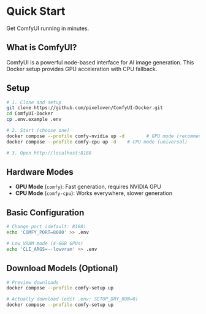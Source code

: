 # Quick Start

Get ComfyUI running in minutes.

## What is ComfyUI?

ComfyUI is a powerful node-based interface for AI image generation. This Docker setup provides GPU acceleration with CPU fallback.

## Setup

```bash
# 1. Clone and setup
git clone https://github.com/pixeloven/ComfyUI-Docker.git
cd ComfyUI-Docker
cp .env.example .env

# 2. Start (choose one)
docker compose --profile comfy-nvidia up -d        # GPU mode (recommended)
docker compose --profile comfy-cpu up -d    # CPU mode (universal)

# 3. Open http://localhost:8188
```

## Hardware Modes

- **GPU Mode** (`comfy`): Fast generation, requires NVIDIA GPU
- **CPU Mode** (`comfy-cpu`): Works everywhere, slower generation

## Basic Configuration

```bash
# Change port (default: 8188)
echo 'COMFY_PORT=8080' >> .env

# Low VRAM mode (4-6GB GPUs)
echo 'CLI_ARGS=--lowvram' >> .env
```

## Download Models (Optional)

```bash
# Preview downloads
docker compose --profile comfy-setup up

# Actually download (edit .env: SETUP_DRY_RUN=0)
docker compose --profile comfy-setup up
``` 